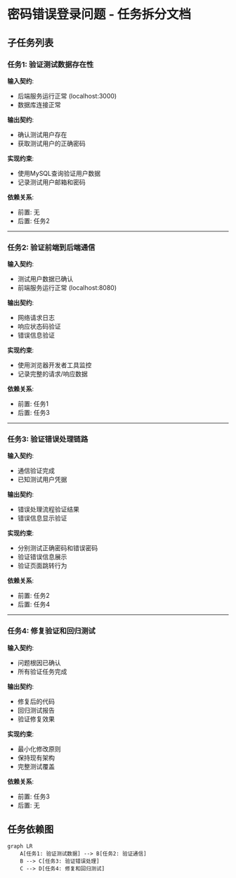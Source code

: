 # 密码错误登录问题 - 任务拆分文档

## 子任务列表

### 任务1: 验证测试数据存在性
**输入契约**:
- 后端服务运行正常 (localhost:3000)
- 数据库连接正常

**输出契约**:
- 确认测试用户存在
- 获取测试用户的正确密码

**实现约束**:
- 使用MySQL查询验证用户数据
- 记录测试用户邮箱和密码

**依赖关系**:
- 前置: 无
- 后置: 任务2

---

### 任务2: 验证前端到后端通信
**输入契约**:
- 测试用户数据已确认
- 前端服务运行正常 (localhost:8080)

**输出契约**:
- 网络请求日志
- 响应状态码验证
- 错误信息验证

**实现约束**:
- 使用浏览器开发者工具监控
- 记录完整的请求/响应数据

**依赖关系**:
- 前置: 任务1
- 后置: 任务3

---

### 任务3: 验证错误处理链路
**输入契约**:
- 通信验证完成
- 已知测试用户凭据

**输出契约**:
- 错误处理流程验证结果
- 错误信息显示验证

**实现约束**:
- 分别测试正确密码和错误密码
- 验证错误信息展示
- 验证页面跳转行为

**依赖关系**:
- 前置: 任务2
- 后置: 任务4

---

### 任务4: 修复验证和回归测试
**输入契约**:
- 问题根因已确认
- 所有验证任务完成

**输出契约**:
- 修复后的代码
- 回归测试报告
- 验证修复效果

**实现约束**:
- 最小化修改原则
- 保持现有架构
- 完整测试覆盖

**依赖关系**:
- 前置: 任务3
- 后置: 无

## 任务依赖图

```mermaid
graph LR
    A[任务1: 验证测试数据] --> B[任务2: 验证通信]
    B --> C[任务3: 验证错误处理]
    C --> D[任务4: 修复和回归测试]
```